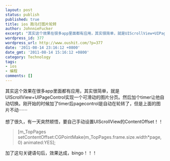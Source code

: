 ```yaml
---
layout: post
status: publish
published: true
title: ios 跑马灯图片轮转
author: JohnnieFucker
excerpt: "其实这个效果在很多app里面都有应用，其实很简单，就是UIScrollView+UIPageControl实现一个可滑动的图片分页。然后加个timer让他自动切换。刚开始的时候加了timer后pagecontrol是自动在轮转了，但是上面的图片不动⋯⋯\r\n"
wordpress_id: 377
wordpress_url: http://www.oushit.com/?p=377
date: '2011-08-14 23:16:12 +0800'
date_gmt: '2011-08-14 15:16:12 +0800'
category: Technology
tags:
- ios
- 编程
comments: []
---
```

<p>其实这个效果在很多app里面都有应用，其实很简单，就是UIScrollView+UIPageControl实现一个可滑动的图片分页。然后加个timer让他自动切换。刚开始的时候加了timer后pagecontrol是自动在轮转了，但是上面的图片不动⋯⋯<br />
<!--break--><a id="more-377"></a><br />
想了很久，有一天突然顿悟，要自己手动设置UIScrollView的ContentOffset！！</p>
<blockquote><p>[m_TopPages setContentOffset:CGPointMake(m_TopPages.frame.size.width*page, 0) animated:YES];</p></blockquote>
<p>加了这句关键语句后，效果达成，bingo！！！</p>
